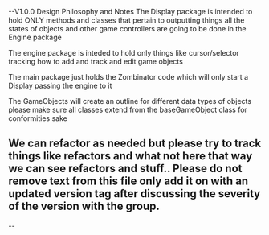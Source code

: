 --V1.0.0 Design Philosophy and Notes
The Display package is intended to hold ONLY methods and classes that pertain to outputting things
all the states of objects and other game controllers are going to be done in the Engine package

The engine package is inteded to hold only things like cursor/selector tracking how to add and track 
and edit game objects 

The main package just holds the Zombinator code which will only start a Display passing the engine to 
it

The GameObjects will create an outline for different data types of objects please make sure all classes
extend from the baseGameObject class for conformities sake

We can refactor as needed but please try to track things like refactors and what not here
that way we can see refactors and stuff.. Please do not remove text from this file only add it on with
an updated version tag after discussing the severity of the version with the group.
--
--